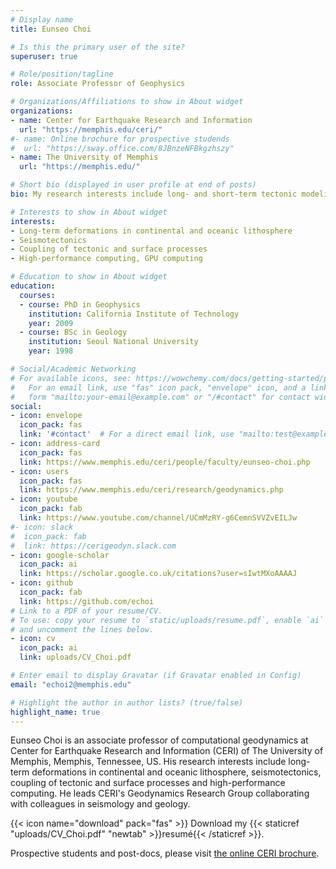 ```yaml
---
# Display name
title: Eunseo Choi

# Is this the primary user of the site?
superuser: true

# Role/position/tagline
role: Associate Professor of Geophysics

# Organizations/Affiliations to show in About widget
organizations:
- name: Center for Earthquake Research and Information
  url: "https://memphis.edu/ceri/"
#- name: Online brochure for prospective studends
#  url: "https://sway.office.com/8JBnzeNFBkgzhszy"
- name: The University of Memphis
  url: "https://memphis.edu/" 

# Short bio (displayed in user profile at end of posts)
bio: My research interests include long- and short-term tectonic modeling and seismotectonics.

# Interests to show in About widget
interests:
- Long-term deformations in continental and oceanic lithosphere
- Seismotectonics
- Coupling of tectonic and surface processes
- High-performance computing, GPU computing

# Education to show in About widget
education:
  courses:
  - course: PhD in Geophysics
    institution: California Institute of Technology
    year: 2009
  - course: BSc in Geology
    institution: Seoul National University
    year: 1998

# Social/Academic Networking
# For available icons, see: https://wowchemy.com/docs/getting-started/page-builder/#icons
#   For an email link, use "fas" icon pack, "envelope" icon, and a link in the
#   form "mailto:your-email@example.com" or "/#contact" for contact widget.
social:
- icon: envelope
  icon_pack: fas
  link: '#contact'  # For a direct email link, use "mailto:test@example.org".
- icon: address-card
  icon_pack: fas
  link: https://www.memphis.edu/ceri/people/faculty/eunseo-choi.php
- icon: users
  icon_pack: fas
  link: https://www.memphis.edu/ceri/research/geodynamics.php
- icon: youtube
  icon_pack: fab
  link: https://www.youtube.com/channel/UCmMzRY-g6CemnSVVZvEILJw
#- icon: slack
#  icon_pack: fab
#  link: https://cerigeodyn.slack.com
- icon: google-scholar
  icon_pack: ai
  link: https://scholar.google.co.uk/citations?user=sIwtMXoAAAAJ
- icon: github
  icon_pack: fab
  link: https://github.com/echoi
# Link to a PDF of your resume/CV.
# To use: copy your resume to `static/uploads/resume.pdf`, enable `ai` icons in `params.toml`, 
# and uncomment the lines below.
- icon: cv
  icon_pack: ai
  link: uploads/CV_Choi.pdf

# Enter email to display Gravatar (if Gravatar enabled in Config)
email: "echoi2@memphis.edu"

# Highlight the author in author lists? (true/false)
highlight_name: true
---
```


Eunseo Choi is an associate professor of computational geodynamics at Center for Earthquake Research and Information (CERI) of The University of Memphis, Memphis, Tennessee, US. His research interests include long-term deformations in continental and oceanic lithosphere, seismotectonics, coupling of tectonic and surface processes and high-performance computing. He leads CERI's Geodynamics Research Group collaborating with colleagues in seismology and geology.

{{< icon name="download" pack="fas" >}} Download my {{< staticref "uploads/CV_Choi.pdf" "newtab" >}}resumé{{< /staticref >}}.

Prospective students and post-docs, please visit [the online CERI brochure](bhttps://sway.office.com/8JBnzeNFBkgzhszy).
